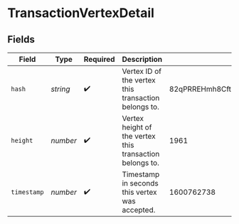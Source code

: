 # TransactionVertexDetail


## Fields

| Field                                                    | Type                                                     | Required                                                 | Description                                              | Example                                                  |
| -------------------------------------------------------- | -------------------------------------------------------- | -------------------------------------------------------- | -------------------------------------------------------- | -------------------------------------------------------- |
| `hash`                                                   | *string*                                                 | :heavy_check_mark:                                       | Vertex ID of the vertex this transaction belongs to.     | 82qPRREHmh8Cfta4PGD6GymY9ZLyvgYugqW6hj9FykpMVRz1S        |
| `height`                                                 | *number*                                                 | :heavy_check_mark:                                       | Vertex height of the vertex this transaction belongs to. | 1961                                                     |
| `timestamp`                                              | *number*                                                 | :heavy_check_mark:                                       | Timestamp in seconds this vertex was accepted.           | 1600762738                                               |